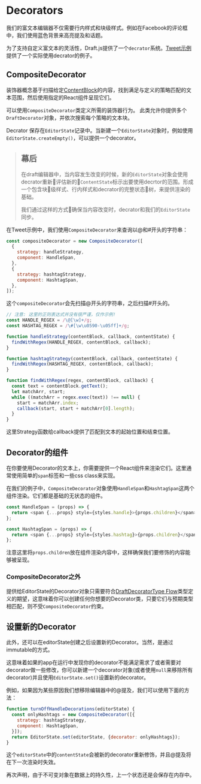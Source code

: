 # Decorators

我们的富文本编辑器不仅需要行内样式和块级样式。例如在Facebook的评论框中，我们使用蓝色背景来高亮提及和话题。

为了支持自定义富文本的灵活性，Draft.js提供了一个`decrator`系统。[Tweet示例](https://github.com/facebook/draft-js/tree/master/examples/draft-0-10-0/tweet)提供了一个实际使用decrator的例子。

## CompositeDecorator

装饰器概念基于扫描给定[ContentBlock]()的内容，找到满足与定义的策略匹配的文本范围，然后使用指定的React组件呈现它们。

可以使用`CompositeDecorator`类定义所需的装饰器行为。 此类允许你提供多个`DraftDecorator`对象，并依次搜索每个策略的文本块。

Decrator 保存在`EditorState`记录中。当新建一个`EditorState`对象时，例如使用`EditorState.createEmpty()`，可以提供一个decorator。

> ## 幕后
> 在draft编辑器中，当内容发生改变的时候，新的`EditorState`对象会使用decrator重新评估新的`ContentState`标示出要使用decrtor的范围。形成一个包含块级样式、行内样式和decrator的完整状态树，来提供渲染的基础。
>
> 我们通过这样的方式确保当内容改变时，decrator和我们的`EditorState`同步。

在Tweet示例中，我们使用`CompositeDecorator`来查询以@和#开头的字符串：

```javascript
const compositeDecorator = new CompositeDecorator([
  {
    strategy: handleStrategy,
    component: HandleSpan,
  },
  {
    strategy: hashtagStrategy,
    component: HashtagSpan,
  },
]);
```

这个`compositeDecorator`会先扫描@开头的字符串，之后扫描#开头的。

```javascript
// 注意: 这里的正则表达式并没有很严谨，仅作示例!
const HANDLE_REGEX = /\@[\w]+/g;
const HASHTAG_REGEX = /\#[\w\u0590-\u05ff]+/g;

function handleStrategy(contentBlock, callback, contentState) {
  findWithRegex(HANDLE_REGEX, contentBlock, callback);
}

function hashtagStrategy(contentBlock, callback, contentState) {
  findWithRegex(HASHTAG_REGEX, contentBlock, callback);
}

function findWithRegex(regex, contentBlock, callback) {
  const text = contentBlock.getText();
  let matchArr, start;
  while ((matchArr = regex.exec(text)) !== null) {
    start = matchArr.index;
    callback(start, start + matchArr[0].length);
  }
}
```

这里Strategy函数给callback提供了匹配到文本的起始位置和结束位置。

## Decorator的组件

在你要使用Decorator的文本上，你需要提供一个React组件来渲染它们。这里通常使用简单的`span`标签和一些css class来实现。

在我们的例子中，`CompositeDecorator`对象使用`HandleSpan`和`HashtagSpan`这两个组件渲染。它们都是基础的无状态的组件。

```javascript
const HandleSpan = (props) => {
  return <span {...props} style={styles.handle}>{props.children}</span>;
};

const HashtagSpan = (props) => {
  return <span {...props} style={styles.hashtag}>{props.children}</span>;
};
```

注意这里将`props.children`放在组件渲染内容中，这样确保我们要修饰的内容能够被呈现。

### CompositeDecorator之外

提供给EditorState的Decorator对象只需要符合[DraftDecoratorType Flow](https://github.com/facebook/draft-js/blob/master/src/model/decorators/DraftDecoratorType.js)类型定义的期望，这意味着你可以创建任何你想要的Decorator类，只要它们与预期类型相匹配，则不受`CompositeDecorator`约束。

## 设置新的Decorator

此外，还可以在editorState创建之后设置新的Decorator。当然，是通过immutable的方式。

这意味着如果的app在运行中发现你的decorator不能满足需求了或者需要对decorator做一些修改，你可以新建一个decorator对象(或者使用`null`来移除所有decorator)并且使用`EditorState.set()`设置新的decorator。

例如，如果因为某些原因我们想移除编辑器中的@提及，我们可以使用下面的方法：

```javascript
function turnOffHandleDecorations(editorState) {
  const onlyHashtags = new CompositeDecorator([{
    strategy: hashtagStrategy,
    component: HashtagSpan,
  }]);
  return EditorState.set(editorState, {decorator: onlyHashtags});
}
```

这个`editorState`中的`contentState`会被新的decorator重新修饰，并且@提及将在下一次渲染时失效。

再次声明，由于不可变对象在数据上的持久性，上一个状态还是会保存在内存中。